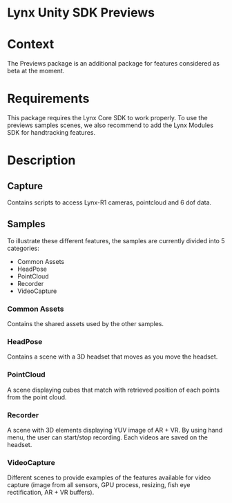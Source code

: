 # Lynx Unity SDK Previews

# Context

The Previews package is an additional package for features considered as beta at the moment.

# Requirements

This package requires the Lynx Core SDK to work properly.
To use the previews samples scenes, we also recommend to add the Lynx Modules SDK for handtracking features.

# Description

## Capture

Contains scripts to access Lynx-R1 cameras, pointcloud and 6 dof data.


## Samples

To illustrate these different features, the samples are currently divided into 5 categories:
* Common Assets
* HeadPose
* PointCloud
* Recorder
* VideoCapture

### Common Assets

Contains the shared assets used by the other samples.

### HeadPose

Contains a scene with a 3D headset that moves as you move the headset.

### PointCloud

A scene displaying cubes that match with retrieved position of each points from the point cloud.

### Recorder

A scene with 3D elements displaying YUV image of AR + VR.
By using hand menu, the user can start/stop recording. Each videos are saved on the headset.


### VideoCapture

Different scenes to provide examples of the features available for video capture (image from all sensors, GPU process, resizing, fish eye rectification, AR + VR buffers).